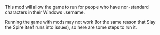 This mod will allow the game to run for people who have non-standard characters in their Windows username.

Running the game with mods may not work (for the same reason that Slay the Spire itself runs into issues), so here are some steps to run it.


